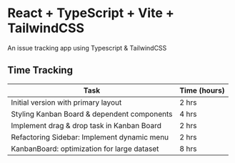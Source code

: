 # React + TypeScript + Vite + TailwindCSS

An issue tracking app using Typescript & TailwindCSS

## Time Tracking
| Task                                          | Time (hours)  |
| --------------------------------------------- | ------------- |
| Initial version with primary layout           | 2 hrs         |
| Styling Kanban Board & dependent components   | 4 hrs         |
| Implement drag & drop task in Kanban Board    | 2 hrs         |
| Refactoring Sidebar: Implement dynamic menu   | 2 hrs         |
| KanbanBoard: optimization for large dataset   | 8 hrs         |